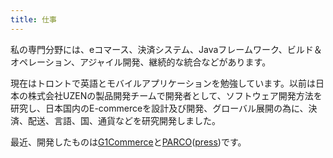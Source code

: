 ```yaml
---
title: 仕事
---
```


私の専門分野には、eコマース、決済システム、Javaフレームワーク、ビルド＆オペレーション、アジャイル開発、継続的な統合などがあります。

現在はトロントで英語とモバイルアプリケーションを勉強しています。以前は日本の株式会社UZENの製品開発チームで開発者として、ソフトウェア開発方法を研究し、日本国内のE-commerceを設計及び開発、グローバル展開の為に、決済、配送、言語、国、通貨などを研究開発しました。

最近、開発したものは[G1Commerce](http://g1commerce.jp/)と[PARCO](http://www.anrealage.com/)([press](https://prtimes.jp/main/html/rd/p/000000018.000011185.html))です。